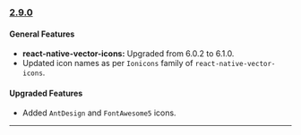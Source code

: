 ### [2.9.0](https://github.com/GeekyAnts/NativeBase/releases/tag/v2.9.0)


#### General Features

*  **react-native-vector-icons:** Upgraded from 6.0.2 to 6.1.0.
*  Updated icon names as per `Ionicons` family of `react-native-vector-icons`.


#### Upgraded Features

*  Added `AntDesign` and `FontAwesome5` icons.


<hr>
